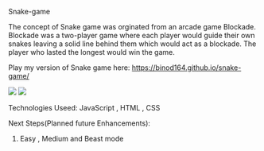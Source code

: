 Snake-game

The concept of Snake game was orginated from an arcade game Blockade. Blockade was a two-player game where each player would guide their own snakes leaving a solid line behind them which would act as a blockade. The player who lasted the longest would win the game. 


Play my version of Snake game here: https://binod164.github.io/snake-game/

<img src = "https://i.imgur.com/xAiha7T.png">
<img src = "https://i.imgur.com/nPGfw6x.png">

Technologies Useed: JavaScript , HTML , CSS

Next Steps(Planned future Enhancements): 
1) Easy , Medium and Beast mode